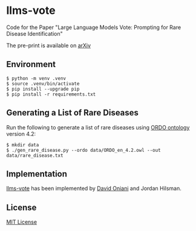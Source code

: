 # llms-vote

Code for the Paper "Large Language Models Vote: Prompting for Rare Disease Identification"

The pre-print is available on [arXiv](https://arxiv.org/abs/2308.12890)

## Environment

```console
$ python -m venv .venv
$ source .venv/bin/activate
$ pip install --upgrade pip
$ pip install -r requirements.txt
```

## Generating a List of Rare Diseases

Run the following to generate a list of rare diseases using [ORDO ontology][ordo] version 4.2:

```console
$ mkdir data
$ ./gen_rare_disease.py --ordo data/ORDO_en_4.2.owl --out data/rare_disease.txt
```

[ordo]: https://www.orphadata.com/ordo/

## Implementation

[llms-vote][llms-vote] has been implemented by [David Oniani][david] and Jordan Hilsman.

## License

[MIT License][license]

[david]: https://oniani.ai
[license]: LICENSE
[llms-vote]: https://github.com/oniani/llms-vote
